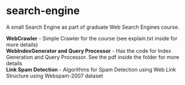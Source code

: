 # search-engine
A small Search Engine as part of graduate Web Search Engines course.

<b>WebCrawler</b> - Simple Crawler for the course (see explain.txt inside for more details) <br/>
<b>WebIndexGenerator and Query Processor</b> - Has the code for Index Generation and Query Processor. See the pdf inside the folder for more details<br/>
<b>Link Spam Detection</b> - Algorithms for Spam Detection using Web Link Structure using Webspam-2007 dataset
